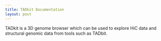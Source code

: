 ```yaml
---
title: TADkit Documentation
layout: post
---
```


TADkit is a 3D genome browser which can be used
to explore HiC data and structural genomic data
from tools such as TADbit.

